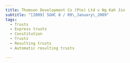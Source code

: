 ```yaml
---
title: Thomson Development Co (Pte) Ltd v Ng Kah Jin
subtitle: "[2009] SGHC 8 / 09\_January\_2009"
tags:
  - Trusts
  - Express trusts
  - Constitution
  - Trusts
  - Resulting trusts
  - Automatic resulting trusts

---
```


